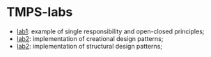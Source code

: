 # TMPS-labs
- [lab1](./lab1): example of single responsibility and open-closed principles;
- [lab2](./lab2): implementation of creational design patterns;
- [lab2](./lab3): implementation of structural design patterns;